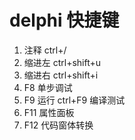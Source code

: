# delphi 快捷键

1. 注释  ctrl+/
2. 缩进左   ctrl+shift+u
3. 缩进右  ctrl+shift+i
4. F8 单步调试
5. F9 运行 ctrl+F9 编译测试  
6. F11 属性面板
7. F12 代码窗体转换
